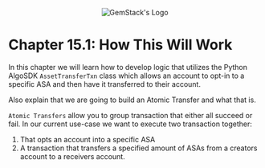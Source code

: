 <p align="center">
  <img
  src="https://camo.githubusercontent.com/e4ac909b3da508a9e5f8f5276359dd0d8a484a30dc58daf2b29755d87aa09b57/68747470733a2f2f67656d737461636b2e696f2f7374617469632f31626135356364376237663639393165633965646262386331343332323533342f30656261302f6c6f676f5f7072696d6172795f737461636b65642e61766966"
  alt="GemStack's Logo"
  />
</p>

# Chapter 15.1: How This Will Work

In this chapter we will learn how to develop logic that utilizes the Python AlgoSDK `AssetTransferTxn` class which allows an account to opt-in to a specific ASA and then have it transferred to their account.

Also explain that we are going to build an Atomic Transfer and what that is.

`Atomic Transfers` allow you to group transaction that either all succeed or fail. In our current use-case we want to execute two transaction together:
1. That opts an account into a specific ASA
2. A transaction that transfers a specified amount of ASAs from a creators account to a receivers account.